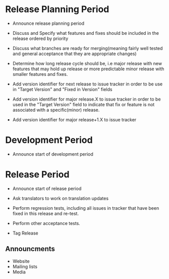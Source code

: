 # Release Planning Period

- Announce release planning period

- Discuss and Specify what features and fixes should be included in the release
	ordered by priority

- Discuss what branches are ready for merging(meaning fairly well tested and
	general acceptance that they are appropriate changes)

- Determine how long release cycle should be, i.e major release with new
	features that may hold up release or more predictable minor release with
	smaller features and fixes.

- Add version identifier for next release to issue tracker in order to be use
	in "Target Version" and "Fixed in Version" fields

- Add version identifier for major release.X to issue tracker in order to be
	used in the "Target Version" field to indicate that fix or feature is not
	associated with a specific(minor) release.

- Add version identifier for major release+1.X to issue tracker

# Development Period

- Announce start of development period

# Release Period

- Announce start of release period
- Ask translators to work on translation updates

- Perform regression tests, including all issues in tracker that have been
	fixed in this release and re-test.
- Perform other acceptance tests.
- Tag Release

## Announcments

- Website
- Mailing lists
- Media
